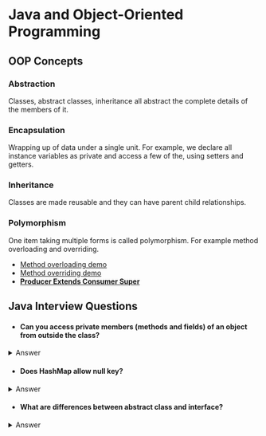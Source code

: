 # Java and Object-Oriented Programming

## OOP Concepts

### Abstraction
Classes, abstract classes, inheritance all abstract the complete details of the members of it.

### Encapsulation
Wrapping up of data under a single unit. For example, we declare all instance variables as private and access a few of the, using setters and getters.

### Inheritance
Classes are made reusable and they can have parent child relationships.

### Polymorphism
One item taking multiple forms is called polymorphism. For example method overloading and overriding.

- [Method overloading demo](https://github.com/PardhuMadipalli/coding-practice/blob/main/javapractice/MethodOverloadingDemo.java)
- [Method overriding demo](https://github.com/PardhuMadipalli/coding-practice/blob/main/javapractice/MethodOverridingDemo.java)
- **[Producer Extends Consumer Super](https://stackoverflow.com/questions/4343202/difference-between-super-t-and-extends-t-in-java/4343547#4343547)**

## Java Interview Questions

- #### Can you access private members (methods and fields) of an object from outside the class?
<details>
  <summary>Answer</summary>
Yes, we can access them using Java reflection API. 
Check this [GeeksforGeeks article](https://www.geeksforgeeks.org/how-to-access-private-field-and-method-using-reflection-in-java) to understand how to do it.
</details>

- #### Does HashMap allow null key?
<details>
  <summary>Answer</summary>
Yes, one null key.
</details>

- #### What are differences between abstract class and interface?
<details>
  <summary>Answer</summary>
  - Multiple interfaces can be implemented by a single class. It is not possible extend multiple abstract classes.
  - Abstract class should be used when there is a parent-child relationship. Interface is used when you want to define only a partial behaviour.
</details>

